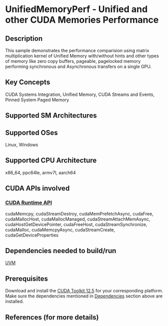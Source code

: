 # UnifiedMemoryPerf - Unified and other CUDA Memories Performance

## Description

This sample demonstrates the performance comparision using matrix multiplication kernel of Unified Memory with/without hints and other types of memory like zero copy buffers, pageable, pagelocked memory performing synchronous and Asynchronous transfers on a single GPU.

## Key Concepts

CUDA Systems Integration, Unified Memory, CUDA Streams and Events, Pinned System Paged Memory

## Supported SM Architectures

## Supported OSes

Linux, Windows

## Supported CPU Architecture

x86_64, ppc64le, armv7l, aarch64

## CUDA APIs involved

### [CUDA Runtime API](http://docs.nvidia.com/cuda/cuda-runtime-api/index.html)
cudaMemcpy, cudaStreamDestroy, cudaMemPrefetchAsync, cudaFree, cudaMallocHost, cudaMallocManaged, cudaStreamAttachMemAsync, cudaHostGetDevicePointer, cudaFreeHost, cudaStreamSynchronize, cudaMalloc, cudaMemcpyAsync, cudaStreamCreate, cudaGetDeviceProperties

## Dependencies needed to build/run
[UVM](../../../README.md#uvm)

## Prerequisites

Download and install the [CUDA Toolkit 12.5](https://developer.nvidia.com/cuda-downloads) for your corresponding platform.
Make sure the dependencies mentioned in [Dependencies]() section above are installed.

## References (for more details)

